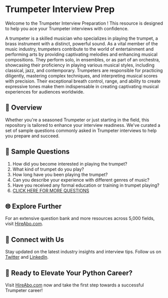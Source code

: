 # Trumpeter Interview Prep

Welcome to the Trumpeter Interview Preparation ! This resource is designed to help you ace your Trumpeter interviews with confidence.

A trumpeter is a skilled musician who specializes in playing the trumpet, a brass instrument with a distinct, powerful sound. As a vital member of the music industry, trumpeters contribute to the world of entertainment and performing arts by providing captivating melodies and enhancing musical compositions. They perform solo, in ensembles, or as part of an orchestra, showcasing their proficiency in playing various musical styles, including classical, jazz, and contemporary. Trumpeters are responsible for practicing diligently, mastering complex techniques, and interpreting musical scores with precision. Their exceptional breath control, range, and ability to create expressive tones make them indispensable in creating captivating musical experiences for audiences worldwide.

## 🚀 Overview

Whether you're a seasoned Trumpeter or just starting in the field, this repository is tailored to enhance your interview readiness. We've curated a set of sample questions commonly asked in Trumpeter interviews to help you prepare and succeed.

## 📝 Sample Questions

1. How did you become interested in playing the trumpet?
2. What kind of trumpet do you play?
3. How long have you been playing the trumpet?
4. Can you describe your experience with different genres of music?
5. Have you received any formal education or training in trumpet playing?
6. [CLICK HERE FOR MORE QUESTIONS](https://hireabo.com/job/16_1_32/Trumpeter)

## 🌐 Explore Further

For an extensive question bank and more resources across 5,000 fields, visit [HireAbo.com](https://www.hireabo.com).

## 📱 Connect with Us

Stay updated on the latest industry insights and interview tips. Follow us on [Twitter](https://twitter.com/hireabo) and [LinkedIn](https://www.linkedin.com/in/hire-abo-3609972a8/).

## 🚀 Ready to Elevate Your Python Career?

Visit [HireAbo.com](https://www.hireabo.com) now and take the first step towards a successful Trumpeter career!